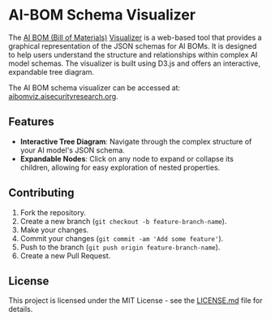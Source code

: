 # AI-BOM Schema Visualizer

The [AI BOM (Bill of Materials)](https://github.com/manifest-cyber/ai-bom) [Visualizer](https://aibomviz.aisecurityresearch.org) is a web-based tool that provides a graphical representation of the JSON schemas for AI BOMs. It is designed to help users understand the structure and relationships within complex AI model schemas. The visualizer is built using D3.js and offers an interactive, expandable tree diagram.

The AI BOM schema visualizer can be accessed at: [aibomviz.aisecurityresearch.org](https://aibomviz.aisecurityresearch.org).

## Features

- **Interactive Tree Diagram**: Navigate through the complex structure of your AI model's JSON schema.
- **Expandable Nodes**: Click on any node to expand or collapse its children, allowing for easy exploration of nested properties.


## Contributing

1. Fork the repository.
2. Create a new branch (`git checkout -b feature-branch-name`).
3. Make your changes.
4. Commit your changes (`git commit -am 'Add some feature'`).
5. Push to the branch (`git push origin feature-branch-name`).
6. Create a new Pull Request.

## License

This project is licensed under the MIT License - see the [LICENSE.md](LICENSE.md) file for details.

